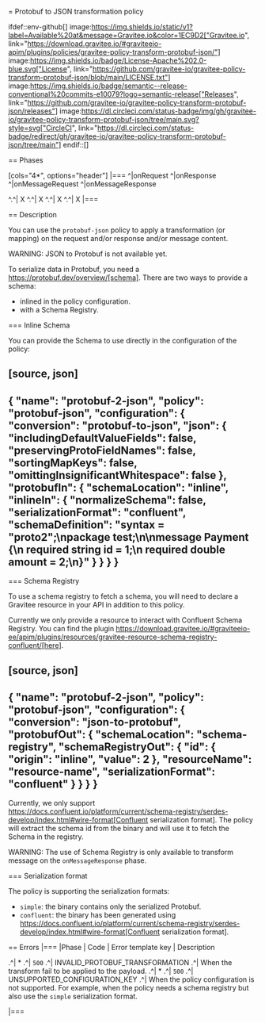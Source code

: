 = Protobuf to JSON transformation policy

ifdef::env-github[]
image:https://img.shields.io/static/v1?label=Available%20at&message=Gravitee.io&color=1EC9D2["Gravitee.io", link="https://download.gravitee.io/#graviteeio-apim/plugins/policies/gravitee-policy-transform-protobuf-json/"]
image:https://img.shields.io/badge/License-Apache%202.0-blue.svg["License", link="https://github.com/gravitee-io/gravitee-policy-transform-protobuf-json/blob/main/LICENSE.txt"]
image:https://img.shields.io/badge/semantic--release-conventional%20commits-e10079?logo=semantic-release["Releases", link="https://github.com/gravitee-io/gravitee-policy-transform-protobuf-json/releases"]
image:https://dl.circleci.com/status-badge/img/gh/gravitee-io/gravitee-policy-transform-protobuf-json/tree/main.svg?style=svg["CircleCI", link="https://dl.circleci.com/status-badge/redirect/gh/gravitee-io/gravitee-policy-transform-protobuf-json/tree/main"]
endif::[]


== Phases

[cols="4*", options="header"]
|===
^|onRequest
^|onResponse
^|onMessageRequest
^|onMessageResponse

^.^| X
^.^| X
^.^| X
^.^| X
|===

== Description

You can use the `protobuf-json` policy to apply a transformation (or mapping) on the request and/or response and/or
message content.

WARNING: JSON to Protobuf is not available yet.

To serialize data in Protobuf, you need a https://protobuf.dev/overview/[schema]. There are two ways to provide a schema:

- inlined in the policy configuration.
- with a Schema Registry.

=== Inline Schema

You can provide the Schema to use directly in the configuration of the policy:

[source, json]
----
{
    "name": "protobuf-2-json",
    "policy": "protobuf-json",
    "configuration": {
        "conversion": "protobuf-to-json",
        "json": {
            "includingDefaultValueFields": false,
            "preservingProtoFieldNames": false,
            "sortingMapKeys": false,
            "omittingInsignificantWhitespace": false
    },
    "protobufIn": {
        "schemaLocation": "inline",
        "inlineIn": {
            "normalizeSchema": false,
            "serializationFormat": "confluent",
            "schemaDefinition": "syntax = \"proto2\";\npackage test;\n\nmessage Payment {\n  required string id = 1;\n  required double amount = 2;\n}"
        }
    }
  }
}
----

=== Schema Registry

To use a schema registry to fetch a schema, you will need to declare a Gravitee resource in your API in addition to this policy.

Currently we only provide a resource to interact with Confluent Schema Registry. You can find the plugin https://download.gravitee.io/#graviteeio-ee/apim/plugins/resources/gravitee-resource-schema-registry-confluent/[here].

[source, json]
----
{
    "name": "protobuf-2-json",
    "policy": "protobuf-json",
    "configuration": {
        "conversion": "json-to-protobuf",
        "protobufOut": {
            "schemaLocation": "schema-registry",
            "schemaRegistryOut": {
                "id": {
                    "origin": "inline",
                    "value": 2
                },
                "resourceName": "resource-name",
                "serializationFormat": "confluent"
            }
        }
    }
}
----

Currently, we only support https://docs.confluent.io/platform/current/schema-registry/serdes-develop/index.html#wire-format[Confluent serialization format]. The policy will extract the schema id from the binary and will use it to fetch the Schema in the registry.

WARNING: The use of Schema Registry is only available to transform message on the `onMessageResponse` phase.

=== Serialization format

The policy is supporting the serialization formats:

- `simple`: the binary contains only the serialized Protobuf.
- `confluent`: the binary has been generated using https://docs.confluent.io/platform/current/schema-registry/serdes-develop/index.html#wire-format[Confluent serialization format].

== Errors
|===
|Phase | Code | Error template key | Description

.^| *
.^| ```500```
.^| INVALID_PROTOBUF_TRANSFORMATION
.^| When the transform fail to be applied to the payload.
.^| *
.^| ```500```
.^| UNSUPPORTED_CONFIGURATION_KEY
.^| When the policy configuration is not supported. For example, when the policy needs a schema registry but also use the `simple` serialization format.

|===
